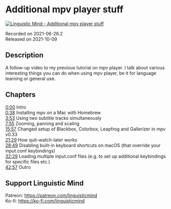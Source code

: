 # Additional mpv player stuff
 
[![Linguistic Mind - Additional mpv player stuff](https://img.youtube.com/vi/mGLHKogyDUs/0.jpg)](https://www.youtube.com/watch?v=mGLHKogyDUs)
 
Recorded on 2021-06-26.2<br>
Released on 2021-10-09
 
## Description
 
A follow-up video to my previous tutorial on mpv player. I talk about various interesting things you can do when using mpv player, be it for language learning or general use.
 
## Chapters
 
[0:00](https://www.youtube.com/watch?v=mGLHKogyDUs&t=0m0s "Intro") Intro<br>
[0:38](https://www.youtube.com/watch?v=mGLHKogyDUs&t=0m38s "Installing mpv on a Mac with Homebrew") Installing mpv on a Mac with Homebrew<br>
[3:53](https://www.youtube.com/watch?v=mGLHKogyDUs&t=3m53s "Using two subtitle tracks simultaneously") Using two subtitle tracks simultaneously<br>
[7:55](https://www.youtube.com/watch?v=mGLHKogyDUs&t=7m55s "Zooming, panning and scaling") Zooming, panning and scaling<br>
[15:57](https://www.youtube.com/watch?v=mGLHKogyDUs&t=15m57s "Changed setup of Blackbox, Colorbox, Leapfrog and Gallerizer in mpv v0.33") Changed setup of Blackbox, Colorbox, Leapfrog and Gallerizer in mpv v0.33<br>
[21:29](https://www.youtube.com/watch?v=mGLHKogyDUs&t=21m29s "How quit-watch-later works") How quit-watch-later works<br>
[28:49](https://www.youtube.com/watch?v=mGLHKogyDUs&t=28m49s "Disabling built-in keyboard shortcuts on macOS (that override your input.conf keybindings)") Disabling built-in keyboard shortcuts on macOS (that override your input.conf keybindings)<br>
[32:29](https://www.youtube.com/watch?v=mGLHKogyDUs&t=32m29s "Loading multiple input.conf files (e.g. to set up additional keybindings for specific files etc.)") Loading multiple input.conf files (e.g. to set up additional keybindings for specific files etc.)<br>
[42:57](https://www.youtube.com/watch?v=mGLHKogyDUs&t=42m57s "Outro") Outro
 
## Support Linguistic Mind
 
Patreon: https://patreon.com/linguisticmind<br>
Ko-fi: https://ko-fi.com/linguisticmind
